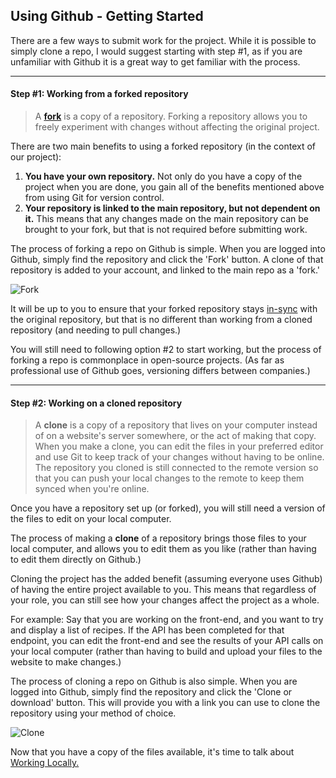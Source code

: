 ## Using Github - Getting Started
There are a few ways to submit work for the project. 
While it is possible to simply clone a repo, I would suggest starting with step #1, as if you are unfamiliar with Github 
it is a great way to get familiar with the process.

---
#### Step #1: Working from a forked repository
> A **[fork](https://help.github.com/en/github/getting-started-with-github/fork-a-repo)** is a copy of a repository. 
Forking a repository allows you to freely experiment with changes without affecting the original project.

There are two main benefits to using a forked repository (in the context of our project): 

1. **You have your own repository.** Not only do you have a copy of the project when you are done, you gain all of the 
benefits mentioned above from using Git for version control.
2. **Your repository is linked to the main repository, but not dependent on it.** This means that any changes made on 
the main repository can be brought to your fork, but that is not required before submitting work.

The process of forking a repo on Github is simple. When you are logged into Github, simply find the repository and click 
the 'Fork' button. A clone of that repository is added to your account, and linked to the main repo as a 'fork.'

![Fork](./images/Github1.png) 

It will be up to you to ensure that your forked repository stays [in-sync](https://help.github.com/en/github/getting-started-with-github/fork-a-repo#keep-your-fork-synced)
with the original repository, but that is no different than working from a cloned repository (and needing to pull changes.)

You will still need to following option #2 to start working, but the process of forking a repo is commonplace in 
open-source projects. (As far as professional use of Github goes, versioning differs between companies.)

---
#### Step #2: Working on a cloned repository
> A **clone** is a copy of a repository that lives on your computer instead of on a website's server somewhere, 
> or the act of making that copy. When you make a clone, you can edit the files in your preferred editor and use Git to
> keep track of your changes without having to be online. The repository you cloned is still connected to the remote 
> version so that you can push your local changes to the remote to keep them synced when you're online.

Once you have a repository set up (or forked), you will still need a version of the files to edit on your local computer.

The process of making a **clone**  of a repository brings those files to your local computer, and allows you to edit them 
as you like (rather than having to edit them directly on Github.)

Cloning the project has the added benefit (assuming everyone uses Github) of having the entire project available to you.
This means that regardless of your role, you can still see how your changes affect the project as a whole.

For example: Say that you are working on the front-end, and you want to try and display a list of recipes. If the API has 
been completed for that endpoint, you can edit the front-end and see the results of your API calls on your local computer 
(rather than having to build and upload your files to the website to make changes.)

The process of cloning a repo on Github is also simple. When you are logged into Github, simply find the repository and 
click the 'Clone or download' button. This will provide you with a link you can use to clone the repository using your 
method of choice.

![Clone](./images/Github2.png)

Now that you have a copy of the files available, it's time to talk about [Working Locally.](./WorkingLocally.md)